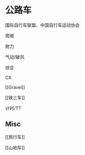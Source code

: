 # 公路车


国际自行车联盟、中国自行车运动协会


爬坡

耐力

气动/破风

综合

CX

[[Gravel]]

[[铁三车]]

计时/TT



## Misc

[[旅行车]]


[[山地车]]


